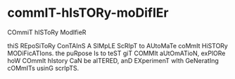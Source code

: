 # commIT-hIsTORy-moDifIEr
COmmiT hISToRy ModIfieR

thiS REpoSiToRy ConTAInS A SIMpLE ScRIpT to AUtoMaTe coMmIt HiSTORy MODiFicATIons. the puRpose Is to teST giT COMMIt aUtOmATioN, exPlORe hoW COmmIt hIstory CaN be alTERED, anD EXperimenT wIth GeNeratIng cOMmITs usinG scrIpTS.
